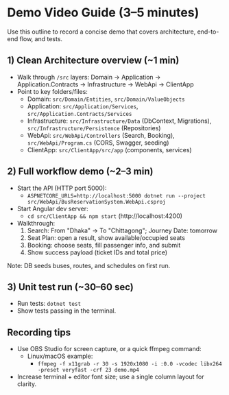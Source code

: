 # Demo Video Guide (3–5 minutes)

Use this outline to record a concise demo that covers architecture, end-to-end flow, and tests.

## 1) Clean Architecture overview (~1 min)
- Walk through `/src` layers: Domain → Application → Application.Contracts → Infrastructure → WebApi → ClientApp
- Point to key folders/files:
  - Domain: `src/Domain/Entities`, `src/Domain/ValueObjects`
  - Application: `src/Application/Services`, `src/Application.Contracts/Services`
  - Infrastructure: `src/Infrastructure/Data` (DbContext, Migrations), `src/Infrastructure/Persistence` (Repositories)
  - WebApi: `src/WebApi/Controllers` (Search, Booking), `src/WebApi/Program.cs` (CORS, Swagger, seeding)
  - ClientApp: `src/ClientApp/src/app` (components, services)

## 2) Full workflow demo (~2–3 min)
- Start the API (HTTP port 5000):
  - `ASPNETCORE_URLS=http://localhost:5000 dotnet run --project src/WebApi/BusReservationSystem.WebApi.csproj`
- Start Angular dev server:
  - `cd src/ClientApp && npm start` (http://localhost:4200)
- Walkthrough:
  1. Search: From "Dhaka" → To "Chittagong"; Journey Date: tomorrow
  2. Seat Plan: open a result, show available/occupied seats
  3. Booking: choose seats, fill passenger info, and submit
  4. Show success payload (ticket IDs and total price)

Note: DB seeds buses, routes, and schedules on first run.

## 3) Unit test run (~30–60 sec)
- Run tests: `dotnet test`
- Show tests passing in the terminal.

## Recording tips
- Use OBS Studio for screen capture, or a quick ffmpeg command:
  - Linux/macOS example:
    - `ffmpeg -f x11grab -r 30 -s 1920x1080 -i :0.0 -vcodec libx264 -preset veryfast -crf 23 demo.mp4`
- Increase terminal + editor font size; use a single column layout for clarity.
